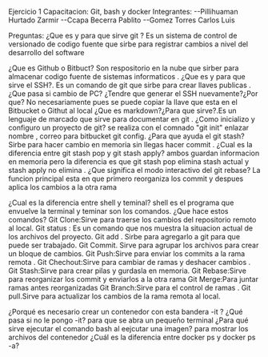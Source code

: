 Ejercicio 1 Capacitacion: Git, bash y docker Integrantes: --Pillihuaman Hurtado Zarmir --Ccapa Becerra Pablito --Gomez Torres Carlos Luis


Preguntas: ¿Que es y para que sirve git ? Es un sistema de control de versionado de codigo fuente que sirbe para registrar cambios a nivel del desarrollo del software

¿Que es Github o Bitbuct? Son respositorio en la nube que sirber para almacenar codigo fuente de sistemas informaticos . ¿Que es y para que sirve el SSH?. Es un comando de git que sirbe para crear llaves publicas . ¿Que pasa si cambio de PC? ¿Tendre que generar el SSH nuevamente?¿Por que? No necesariamente pues se puede copiar la llave que esta en el Bitbucket o Githut al local ¿Que es markdown?¿Para que sirve?.Es un lenguaje de marcado que sirve para documentar en git . ¿Como inicializo y configuro un proyecto de git? se realiza con el comnado "git init" enlazar nombre , correo para bitbucket git config. ¿Para que ayuda el git stash? Sirbe para hacer cambio en memoria sin llegas hacer commit . ¿Cual es la diferencia entre git stash pop y git stash apply? ambos guardan informacion en memoria pero la diferencia es que git stash pop elimina stash actual y stash apply no elimina . ¿Que significa el modo interactivo del git rebase? La funcion principal esta en que primero reorganiza los commit y despues aplica los cambios a la otra rama

¿Cual es la diferencia entre shell y teminal? shell es el programa que envuelve la terminal y teminar son los comandos. ¿Que hace estos comandos? Git Clone:Sirve para traerse los cambios del repositorio remoto al local. Git status : Es un comando que nos muestra la situacion actual de los archivos del proyecto. Git add . Sirbe para agregarlo a git para que puede ser trabajado. Git Commit. Sirve para agrupar los archivos para crear un bloque de cambios. Git Push:Sirve para enviar los commits a la rama remota . Git Chechout:Sirve para cambiar de ramas y deshacer cambios . Git Stash:Sirve para crear pilas y gurdasla en memoria. Git Rebase:Sirve para reorganizar los commit y enviarlos a la otra rama Git Merge:Para juntar ramas antes reorganizadas Git Branch:Sirve para el control de ramas . Git pull.Sirve para actualizar los cambios de la rama remota al local.





¿Porqué es necesario crear un contenedor con esta bandera -it ? ¿Qué pasa si no le pongo -it?
para que se abra un pequeño terminal
¿Para qué sirve ejecutar el comando bash al eejcutar una imagen?
para mostrar los archivos del contenedor
¿Cuál es la diferencia entre docker ps y docker ps -a?
